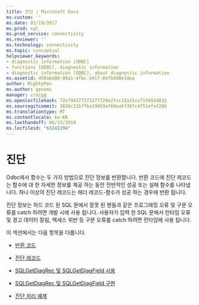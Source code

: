 ```yaml
---
title: 진단 | Microsoft Docs
ms.custom: ''
ms.date: 01/19/2017
ms.prod: sql
ms.prod_service: connectivity
ms.reviewer: ''
ms.technology: connectivity
ms.topic: conceptual
helpviewer_keywords:
- diagnostic information [ODBC]
- functions [ODBC], diagnostic information
- diagnostic information [ODBC], about diagnostic information
ms.assetid: 450abd88-90a1-4fbc-b417-8efbdd8e1dea
author: MightyPen
ms.author: genemi
manager: craigg
ms.openlocfilehash: 72e79d377371277720e2fcc15a31ce715693d832
ms.sourcegitcommit: 3026c22b7fba19059a769ea5f367c4f51efaf286
ms.translationtype: MT
ms.contentlocale: ko-KR
ms.lasthandoff: 06/15/2019
ms.locfileid: "63242294"
---
```

# <a name="diagnostics"></a>진단
Odbc에서 함수는 두 가지 방법으로 진단 정보를 반환합니다. 반환 코드에 진단 레코드는 함수에 대 한 자세한 정보를 제공 하는 동안 전반적인 성공 또는 실패 함수를 나타냅니다. 하나 이상의 진단 레코드는 헤더 레코드-함수가 성공 하는 경우에 반환 됩니다.  
  
 진단 정보는 하드 코드 된 SQL 문에서 잘못 된 핸들과 같은 프로그래밍 오류 및 구문 오류를 catch 하려면 개발 시에 사용 됩니다. 사용자가 입력 한 SQL 문에서 런타임 오류 및 경고 데이터 잘림, 액세스 위반 등 구문 오류를 catch 하려면 런타임에 사용 됩니다.  
  
 이 섹션에서는 다음 항목을 다룹니다.  
  
-   [반환 코드](../../../odbc/reference/develop-app/return-codes-odbc.md)  
  
-   [진단 레코드](../../../odbc/reference/develop-app/diagnostic-records.md)  
  
-   [SQLGetDiagRec 및 SQLGetDiagField 사용](../../../odbc/reference/develop-app/using-sqlgetdiagrec-and-sqlgetdiagfield.md)  
  
-   [SQLGetDiagRec 및 SQLGetDiagField 구현](../../../odbc/reference/develop-app/implementing-sqlgetdiagrec-and-sqlgetdiagfield.md)  
  
-   [진단 처리 예제](../../../odbc/reference/develop-app/diagnostic-handling-examples.md)
